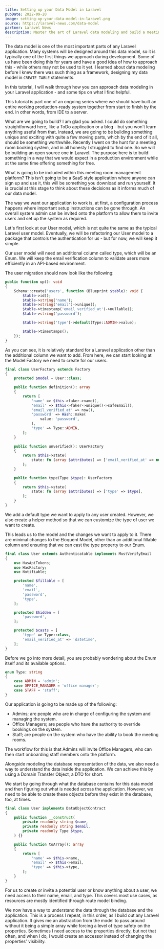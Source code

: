```yaml
---
title: Setting up your Data Model in Laravel
pubDate: 2022-09-20
image: setting-up-your-data-model-in-laravel.png
source: https://laravel-news.com/data-model
partner: Laravel News
description: Master the art of Laravel data modeling and build a meeting room booking system with this comprehensive tutorial from Laravel News.
---
```


The data model is one of the most important parts of any Laravel application. Many systems will be designed around this data model, so it is typically one of the first things we approach during development. Some of us have been doing this for years and have a good idea of how to approach this - while others may not be used to it yet. I learned about data modeling before I knew there was such thing as a framework, designing my data model in `CREATE TABLE` statements.

In this tutorial, I will walk through how you can approach data modeling in your Laravel application - and some tips on what I find helpful.

This tutorial is part one of an ongoing series where we should have built an entire working production-ready system together from start to finish by the end. In other words, from IDE to a server.

What are we going to build? I am glad you asked. I could do something straightforward here, like a ToDo application or a blog - but you won't learn anything useful from that. Instead, we are going to be building something unique and exciting with quite a few moving parts, which by the end of it all, should be something worthwhile. Recently I went on the hunt for a meeting room booking system, and in all honesty I struggled to find one. So we will be building an open source one in Laravel. The purpose here is to build something in a way that we would expect in a production environment while at the same time offering something for free.

What is going to be included within this meeting room management platform? This isn't going to be a SaaS style application where anyone can sign up and use it, this will be something you download and run yourself. It is crucial at this stage to think about these decisions as it informs much of our data model. 

The way we want our application to work is, at first, a configuration process happens where important setup instructions can be gone through. An overall system admin can be invited onto the platform to allow them to invite users and set up the system as required.

Let's first look at our User model, which is not quite the same as the typical Laravel user model. Eventually, we will be refactoring our User model to a package that controls the authentication for us - but for now, we will keep it simple.

Our user model will need an additional column called type, which will be an Enum. We will keep the email verification column to validate users more efficiently in an API-based environment.

The user migration should now look like the following:

```php
public function up(): void
{
    Schema::create('users', function (Blueprint $table): void {
        $table->id();
        $table->string('name');
        $table->string('email')->unique();
        $table->timestamp('email_verified_at')->nullable();
        $table->string('password');

        $table->string('type')->default(Type::ADMIN->value);

        $table->timestamps();
    });
}
```

As you can see, it is relatively standard for a Laravel application other than the additional column we want to add. From here, we can start looking at the Model Factory we need to create for our users.

```php
final class UserFactory extends Factory
{
    protected $model = User::class;

    public function definition(): array
    {
        return [
            'name' => $this->faker->name(),
            'email' => $this->faker->unique()->safeEmail(),
            'email_verified_at' => now(),
            'password' => Hash::make(
                value: 'password',
            ),
            'type' => Type::ADMIN,
        ];
    }
    
    public function unverified(): UserFactory
    {
        return $this->state(
            state: fn (array $attributes) => ['email_verified_at' => null],
        );
    }

    public function type(Type $type): UserFactory
    {
        return $this->state(
            state: fn (array $attributes) => ['type' => $type],
        );
    }
}
```

We add a default type we want to apply to any user created. However, we also create a helper method so that we can customize the type of user we want to create.

This leads us to the model and the changes we want to apply to it. There are minimal changes to the Eloquent Model, other than an additional fillable column and ensuring that we can cast the type property to our Enum.

```php
final class User extends Authenticatable implements MustVerifyEmail
{
    use HasApiTokens;
    use HasFactory;
    use Notifiable;

    protected $fillable = [
        'name',
        'email',
        'password',
        'type',
    ];

    protected $hidden = [
        'password',
    ];

    protected $casts = [
        'type' => Type::class,
        'email_verified_at' => 'datetime',
    ];
}
```
Before we go into more detail, you are probably wondering about the Enum itself and its available options.

```php
enum Type: string
{
    case ADMIN = 'admin';
    case OFFICE_MANAGER = 'office manager';
    case STAFF = 'staff';
}
```

Our application is going to be made up of the following:

- Admins; are people who are in charge of configuring the system and managing the system.
- Office Managers; are people who have the authority to override bookings on the system.
- Staff; are people on the system who have the ability to book the meeting rooms.

The workflow for this is that Admins will invite Office Managers, who can then start onboarding staff members onto the platform.

Alongside modeling the database representation of the data, we also need a way to understand the data inside the application. We can achieve this by using a Domain Transfer Object, a DTO for short.

We start by going through what the database contains for this data model and then figuring out what is needed across the application. However, we need to be able to create these objects before they exist in the database, too, at times.

```php
final class User implements DataObjectContract
{
    public function __construct(
        private readonly string $name,
        private readonly string $email,
        private readonly Type $type,
    ) {}

    public function toArray(): array
    {
        return [
            'name' => $this->name,
            'email' => $this->email,
            'type' => $this->type,
        ];
    }
}
```

For us to create or invite a potential user or know anything about a user, we need access to their name, email, and type. This covers most use cases, as resources are mostly identified through route model binding.

We now have a way to understand the data through the database and the application. This is a process I repeat, in this order, as I build out any Laravel application. It gives me an abstraction from the model to pass around without it being a simple array while forcing a level of type safety on the properties. Sometimes I need access to the properties directly, but not that often, and when I do, I would create an accessor instead of changing the properties' visibility.